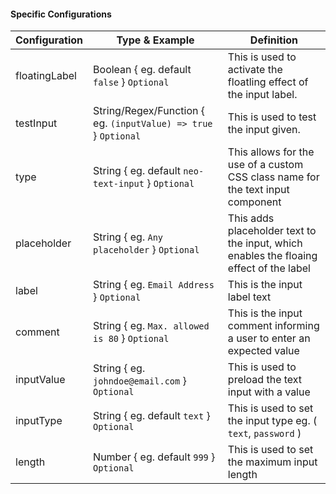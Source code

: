 #### Specific Configurations

| Configuration          | Type & Example                                     |  Definition                                                                                    |
| ---------------------- | -------------------------------------------------  | ---------------------------------------------------------------------------------------------- |
| floatingLabel          | Boolean { eg. default `false` } `Optional`         | This is used to activate the floatling effect of the input label.                              |
| testInput              | String/Regex/Function { eg. `(inputValue) => true` } `Optional` | This is used to test the input given.                                             |
| type                   | String { eg. default `neo-text-input` } `Optional` | This allows for the use of a custom CSS class name for the text input component                |
| placeholder            | String { eg. `Any placeholder` } `Optional`        | This adds placeholder text to the input, which enables the floaing effect of the label         |
| label                  | String { eg. `Email Address` } `Optional`          | This is the input label text                                                                   |
| comment                | String { eg. `Max. allowed is 80` } `Optional`     | This is the input comment informing a user to enter an expected value                          |
| inputValue             | String { eg. `johndoe@email.com` } `Optional`      | This is used to preload the text input with a value                                            |
| inputType              | String { eg. default `text` } `Optional`           | This is used to set the input type eg. ( `text`, `password` )                                  |
| length                 | Number { eg. default `999` } `Optional`            | This is used to set the maximum input length                                                   |
